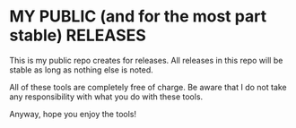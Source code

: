# MY PUBLIC (and for the most part stable) RELEASES
This is my public repo creates for releases. All releases in this repo will be stable as long as nothing else is noted.

All of these tools are completely free of charge.
Be aware that I do not take any responsibility with what you do with these tools.

Anyway, hope you enjoy the tools!
